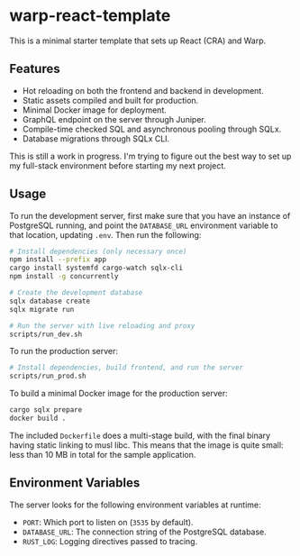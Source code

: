 # warp-react-template

This is a minimal starter template that sets up React (CRA) and Warp.

## Features

- Hot reloading on both the frontend and backend in development.
- Static assets compiled and built for production.
- Minimal Docker image for deployment.
- GraphQL endpoint on the server through Juniper.
- Compile-time checked SQL and asynchronous pooling through SQLx.
- Database migrations through SQLx CLI.

This is still a work in progress. I'm trying to figure out the best way to set
up my full-stack environment before starting my next project.

## Usage

To run the development server, first make sure that you have an instance of
PostgreSQL running, and point the `DATABASE_URL` environment variable to that
location, updating `.env`. Then run the following:

```bash
# Install dependencies (only necessary once)
npm install --prefix app
cargo install systemfd cargo-watch sqlx-cli
npm install -g concurrently

# Create the development database
sqlx database create
sqlx migrate run

# Run the server with live reloading and proxy
scripts/run_dev.sh
```

To run the production server:

```bash
# Install dependencies, build frontend, and run the server
scripts/run_prod.sh
```

To build a minimal Docker image for the production server:

```bash
cargo sqlx prepare
docker build .
```

The included `Dockerfile` does a multi-stage build, with the final binary
having static linking to musl libc. This means that the image is quite small:
less than 10 MB in total for the sample application.

## Environment Variables

The server looks for the following environment variables at runtime:

- `PORT`: Which port to listen on (`3535` by default).
- `DATABASE_URL`: The connection string of the PostgreSQL database.
- `RUST_LOG`: Logging directives passed to tracing.
